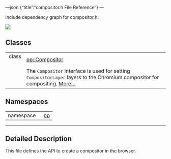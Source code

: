 —json {“title”:“compositor.h File Reference”} —

Include dependency graph for compositor.h:

![](/docs/native-client/pepper_beta/cpp/compositor_8h__incl.png)

Classes
-------

<table><tbody><tr class="odd"><td style="text-align: right;">class  </td><td><a href="/docs/native-client/pepper_beta/cpp/classpp_1_1_compositor/" class="el">pp::Compositor</a></td></tr><tr class="even"><td style="text-align: right;"> </td><td>The <code>Compositor</code> interface is used for setting <code>CompositorLayer</code> layers to the Chromium compositor for compositing. <a href="/docs/native-client/pepper_beta/cpp/classpp_1_1_compositor#details">More…</a><br />
</td></tr></tbody></table>

Namespaces
----------

<table><tbody><tr class="odd"><td style="text-align: right;">namespace  </td><td><a href="/docs/native-client/pepper_beta/cpp/namespacepp/" class="el">pp</a></td></tr></tbody></table>

------------------------------------------------------------------------

<span id="details" class="anchor" style="margin: 0;"></span>

Detailed Description
--------------------

This file defines the API to create a compositor in the browser.

